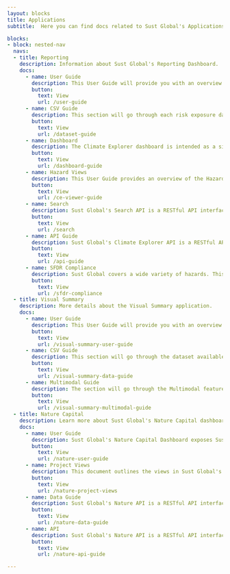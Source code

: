 ```yaml
---
layout: blocks
title: Applications
subtitle:  Here you can find docs related to Sust Global's Applications.

blocks:
- block: nested-nav
  navs:
  - title: Reporting
    description: Information about Sust Global's Reporting Dashboard.
    docs:
      - name: User Guide
        description: This User Guide will provide you with an overview of the Climate Explorer dashboard, a step-by-step guide of how to upload your assets, and how to interpret the risk data and graphics.
        button:
          text: View
          url: /user-guide
      - name: CSV Guide
        description: This section will go through each risk exposure dataset available for download and explain the methodology behind it. We will also show you how to use and interpret the numbers, which includes a written interpretation of the datasets.
        button:
          text: View
          url: /dataset-guide
      - name: Dashboard
        description: The Climate Explorer dashboard is intended as a simple view on asset and regional risk exposure. It showcases projected and historic risk exposure, Value at Risk, and fundamental climate variables.
        button:
          text: View
          url: /dashboard-guide
      - name: Hazard Views
        description: This User Guide provides an overview of the Hazard View within the Climate Explorer dashboard, a walkthrough of its functionality (e.g. toggle through hazards), and tips on how to interpret the risk data and graphics. 
        button:
          text: View
          url: /ce-viewer-guide
      - name: Search
        description: Sust Global's Search API is a RESTful API interface to Sust Global's rapid retrieval of a single data point. The API currently allows users to supply a lat/lon pair, and instantly get a result on the risk at that location and in the nearby area, for both the near and medium term.
        button:
          text: View
          url: /search
      - name: API Guide
        description: Sust Global's Climate Explorer API is a RESTful API interface to Sust Global's climate intelligence capabilities. The API currently enables users to access generated physical risk exposure datasets programmatically. This guide helps users learn how to work with the API directly.
        button:
          text: View
          url: /api-guide
      - name: SFDR Compliance
        description: Sust Global covers a wide variety of hazards. This section highlights the specifics of that coverage.
        button:
          text: View
          url: /sfdr-compliance
  - title: Visual Summary
    description: More details about the Visual Summary application.
    docs:      
      - name: User Guide
        description: This User Guide will provide you with an overview of the Visual Summary dashboard, a step-by-step guide of how to upload your assets, and how to interpret the visualization of the data.
        button:
          text: View
          url: /visual-summary-user-guide
      - name: CSV Guide
        description: This section will go through the dataset available for download and explain the methodology behind it. We will also show you how to use and interpret the numbers, which includes a written interpretation of the datasets.
        button:
          text: View
          url: /visual-summary-data-guide
      - name: Multimodal Guide
        description: The section will go through the Multimodal feature of Visual Summary, that enables users to explore datasets that complement Sust Global's core climate risk and financial impact datasets. These complementary datasets span socio-demographic, economic, resilience, biodiversity, and other physical risks.
        button:
          text: View
          url: /visual-summary-multimodal-guide
  - title: Nature Capital
    description: Learn more about Sust Global's Nature Capital dashboard!
    docs:
      - name: User Guide
        description: Sust Global's Nature Capital Dashboard exposes Sust Global's durability (non-permanence) indicators for nature based carbon projects. This guide helps users understand the indicators and corresponding datasets.
        button:
          text: View
          url: /nature-user-guide
      - name: Project Views
        description: This document outlines the views in Sust Global's Nature Capital Dashboard.
        button:
          text: View
          url: /nature-project-views
      - name: Data Guide
        description: Sust Global's Nature API is a RESTful API interface to Sust Global's durability (non-permanence) indicators for nature based carbon projects. This guide helps users understand the indicators and datasets accessible using the API.
        button:
          text: View
          url: /nature-data-guide
      - name: API
        description: Sust Global's Nature API is a RESTful API interface to Sust Global's durability (non-permanence) indicators for nature based carbon projects. This guide helps users learn how to work with the API directly.
        button:
          text: View
          url: /nature-api-guide

---
```

